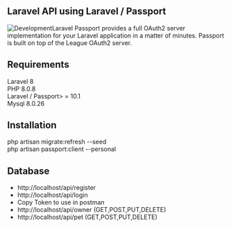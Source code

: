 
## Laravel API using Laravel / Passport

![Development](https://laravel.com/docs/8.x/passport)<span>Laravel Passport</span> provides a full OAuth2 server implementation for your Laravel application in a matter of minutes. Passport is built on top of the League OAuth2 server.

## Requirements
Laravel 8<br>
PHP 8.0.8<br>
Laravel / Passport> = 10.1<br>
Mysql 8.0.26<br>

## Installation

php artisan migrate:refresh --seed<br>
php artisan passport:client --personal

## Database


- http://localhost/api/register
- http://localhost/api/login
- Copy Token to use in postman
- http://localhost/api/owner (GET,POST,PUT,DELETE)
- http://localhost/api/pet   (GET,POST,PUT,DELETE)

